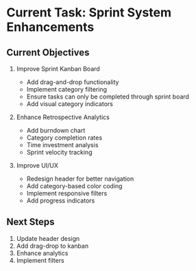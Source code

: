 # Current Task: Sprint System Enhancements

## Current Objectives
1. Improve Sprint Kanban Board
   - Add drag-and-drop functionality
   - Implement category filtering
   - Ensure tasks can only be completed through sprint board
   - Add visual category indicators

2. Enhance Retrospective Analytics
   - Add burndown chart
   - Category completion rates
   - Time investment analysis
   - Sprint velocity tracking

3. Improve UI/UX
   - Redesign header for better navigation
   - Add category-based color coding
   - Implement responsive filters
   - Add progress indicators

## Next Steps
1. Update header design
2. Add drag-drop to kanban
3. Enhance analytics
4. Implement filters